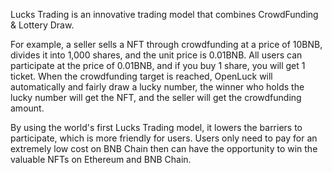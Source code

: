 Lucks Trading is an innovative trading model that combines CrowdFunding & Lottery Draw.


For example, a seller sells a NFT through crowdfunding at a price of 10BNB, divides it into 1,000 shares, and the unit price is 0.01BNB. All users can participate at the price of 0.01BNB, and if you buy 1 share, you will get 1 ticket. When the crowdfunding target is reached, OpenLuck will automatically and fairly draw a lucky number, the winner who holds the lucky number will get the NFT, and the seller will get the crowdfunding amount.


By using the world's first Lucks Trading model, it lowers the barriers to participate, which is more friendly for users. Users only need to pay for an extremely low cost on BNB Chain then can have the opportunity to win the valuable NFTs on Ethereum and BNB Chain.
